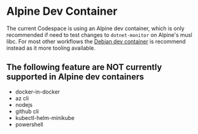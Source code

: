 # Alpine Dev Container

The current Codespace is using an Alpine dev container, which is only recommended if need to test changes to `dotnet-monitor` on Alpine's musl libc. For most other workflows the [Debian dev container](../glibc/devcontainer.json) is recommend instead as it more tooling available.

## The following feature are **NOT** currently supported in Alpine dev containers
- docker-in-docker
- az cli
- nodejs
- github cli
- kubectl-helm-minikube
- powershell